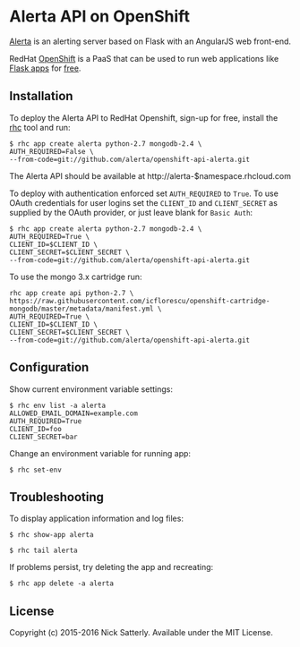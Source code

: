 Alerta API on OpenShift
=======================

[Alerta](http://alerta.io) is an alerting server based on Flask with an AngularJS web front-end.

RedHat [OpenShift](https://www.openshift.com/products/online) is a PaaS that can be used to run
web applications like [Flask apps](https://developers.openshift.com/en/python-flask.html) for
[free](https://www.openshift.com/products/pricing).

Installation
------------

To deploy the Alerta API to RedHat Openshift, sign-up for free, install the
[rhc](https://developers.openshift.com/en/getting-started-osx.html#client-tools) tool and run:

    $ rhc app create alerta python-2.7 mongodb-2.4 \
    AUTH_REQUIRED=False \
    --from-code=git://github.com/alerta/openshift-api-alerta.git

The Alerta API should be available at http://alerta-$namespace.rhcloud.com

To deploy with authentication enforced set `AUTH_REQUIRED` to `True`. To use OAuth credentials for
user logins set the `CLIENT_ID` and `CLIENT_SECRET` as supplied by the OAuth provider, or just leave
blank for `Basic Auth`:

    $ rhc app create alerta python-2.7 mongodb-2.4 \
    AUTH_REQUIRED=True \
    CLIENT_ID=$CLIENT_ID \
    CLIENT_SECRET=$CLIENT_SECRET \
    --from-code=git://github.com/alerta/openshift-api-alerta.git

To use the mongo 3.x cartridge run:

    rhc app create api python-2.7 \
    https://raw.githubusercontent.com/icflorescu/openshift-cartridge-mongodb/master/metadata/manifest.yml \
    AUTH_REQUIRED=True \
    CLIENT_ID=$CLIENT_ID \
    CLIENT_SECRET=$CLIENT_SECRET \
    --from-code=git://github.com/alerta/openshift-api-alerta.git

Configuration
-------------

Show current environment variable settings:

    $ rhc env list -a alerta
    ALLOWED_EMAIL_DOMAIN=example.com
    AUTH_REQUIRED=True
    CLIENT_ID=foo
    CLIENT_SECRET=bar

Change an environment variable for running app:

    $ rhc set-env 

Troubleshooting
---------------

To display application information and log files:

    $ rhc show-app alerta

    $ rhc tail alerta


If problems persist, try deleting the app and recreating:

    $ rhc app delete -a alerta

License
-------

Copyright (c) 2015-2016 Nick Satterly. Available under the MIT License.

